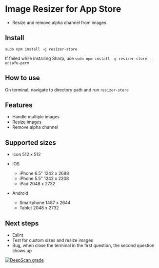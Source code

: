 # Image Resizer for App Store

- Resize and remove alpha channel from images

## Install
``sudo npm install -g resizer-store ``

If failed while installing Sharp, use
``sudo npm install -g resizer-store --unsafe-perm``

## How to use

On terminal, navigate to directory path and run
`` resizer-store ``

## Features
- Handle multiple images
- Resize images
- Remove alpha channel

## Supported sizes
- Icon 512 x 512
- IOS
  - iPhone 6.5" 1242 x 2688
  - iPhone 5.5" 1242 x 2208
  - iPad 2048 x 2732
  
- Android
  - Smartphone 1487 x 2644
  - Tablet 2048 x 2732


## Next steps
- Eslint
- Test for custom sizes and resize images
- Bug, when close the terminal in the first question, the second question shows up

[![DeepScan grade](https://deepscan.io/api/teams/5435/projects/7225/branches/69159/badge/grade.svg)](https://deepscan.io/dashboard#view=project&tid=5435&pid=7225&bid=69159)
